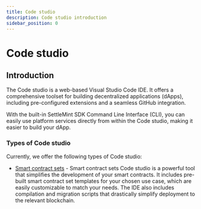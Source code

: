 ```yaml
---
title: Code studio
description: Code studio introduction
sidebar_position: 0
---
```


# Code studio

## Introduction

The Code studio is a web-based Visual Studio Code IDE. It offers a comprehensive toolset for building decentralized applications (dApps), including pre-configured extensions and a seamless GitHub integration.

With the built-in SettleMint SDK Command Line Interface (CLI), you can easily use platform services directly from within the Code studio, making it easier to build your dApp.

### Types of Code studio

Currently, we offer the following types of Code studio:

- [Smart contract sets](./1_smart-contract-sets/1_smart-contract-sets.md) - Smart contract sets Code studio is a powerful tool that simplifies the development of your smart contracts. It includes pre-built smart contract set templates for your chosen use case, which are easily customizable to match your needs. The IDE also includes compilation and migration scripts that drastically simplify deployment to the relevant blockchain.
